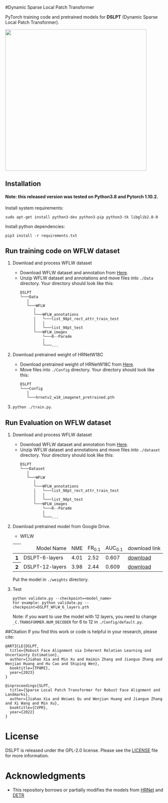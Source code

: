 #Dynamic Sparse Local Patch Transformer

PyTorch training code and pretrained models for **DSLPT** (Dynamic Sparse Local Patch Transformer).

<img src='Figures/Fig1.jpg' width="450px">

## Installation
#### Note: this released version was tested on Python3.8 and Pytorch 1.10.2.

Install system requirements:
```
sudo apt-get install python3-dev python3-pip python3-tk libglib2.0-0
```

Install python dependencies:
```
pip3 install -r requirements.txt
```

## Run training code on WFLW dataset
1. Download and process WFLW dataset
    * Download WFLW dataset and annotation from [Here](https://wywu.github.io/projects/LAB/WFLW.html).
    * Unzip WFLW dataset and annotations and move files into ```./Data``` directory. Your directory should look like this:
        ```
        DSLPT
        └───Data
           │
           └───WFLW
              │
              └───WFLW_annotations
              │   └───list_98pt_rect_attr_train_test
              │   │
              │   └───list_98pt_test
              └───WFLW_images
                  └───0--Parade
                  │
                  └───...
        ```

2. Download pretrained weight of HRNetW18C 
   * Download pretrained weight of HRNetW18C from [Here](https://github.com/HRNet/HRNet-Image-Classification).
   * Move files into ```./Config``` directory. Your directory should look like this:
        ```
        DSLPT
        └───Config
           │
           └───hrnetv2_w18_imagenet_pretrained.pth
        ```       


3. ```python ./train.py```.

## Run Evaluation on WFLW dataset
1. Download and process WFLW dataset
    * Download WFLW dataset and annotation from [Here](https://wywu.github.io/projects/LAB/WFLW.html).
    * Unzip WFLW dataset and annotations and move files into ```./dataset``` directory. Your directory should look like this:
        ```
        DSLPT
        └───Dataset
           │
           └───WFLW
              │
              └───WFLW_annotations
              │   └───list_98pt_rect_attr_train_test
              │   │
              │   └───list_98pt_test
              └───WFLW_images
                  └───0--Parade
                  │
                  └───...
        ```
2. Download pretrained model from Google Drive.
    * WFLW
   
    <table>
      <thead>
        <tr style="text-align: right;">
          <th></th>
          <td>Model Name</td>
          <td>NME</td>
          <td>FR<sub>0.1</sub></td>
          <td>AUC<sub>0.1</sub></td>
          <td>download link</td>
        </tr>
      </thead>
      <tbody>
        <tr>
          <th>1</th>
          <td>DSLPT-6-layers</td>
          <td>4.01</td>
          <td>2.52</td>
          <td>0.607</td>
          <td><a href="https://drive.google.com/file/d/1-1ZMLTBk6D3FxdlMC0sEJ9Fsx301ZUcC/view?usp=sharing">download</a></td>
        </tr>
        <tr>
          <th>2</th>
          <td>DSLPT-12-layers</td>
          <td>3.98</td>
          <td>2.44</td>
          <td>0.609</td>
          <td><a href="https://drive.google.com/file/d/1vuXDOppWhSRLu9Oxrge9RvAeAQr_-ez_/view?usp=sharing">download</a></td>
        </tr>
      </tbody>
    </table>
   
    Put the model in ```./weights``` directory.

3. Test

    ```
    python validate.py --checkpoint=<model_name>
    For example: python validate.py --checkpoint=DSLPT_WFLW_6_layers.pth
    ```
    
    Note: if you want to use the model with 12 layers, you need to change ```_C.TRANSFORMER.NUM_DECODER``` for
    6 to 12 in ```./Config/default.py```.


##Citation
If you find this work or code is helpful in your research, please cite:
```
@ARTICLE{DSLPT,
  title={Robust Face Alignment via Inherent Relation Learning and Uncertainty Estimation},
  author={Jiahao Xia and Min Xu and Haimin Zhang and Jianguo Zhang and Wenjian Huang and Hu Cao and Shiping Wen},
  booktitle={TPAMI},
  year={2023}
}
```

```
@inproceedings{SLPT,
  title={Sparse Local Patch Transformer for Robust Face Alignment and Landmarks},
  author={Jiahao Xia and Weiwei Qu and Wenjian Huang and Jianguo Zhang and Xi Wang and Min Xu},
  booktitle={CVPR},
  year={2022}
}
```

# License
DSLPT is released under the GPL-2.0 license. Please see the [LICENSE](LICENSE) file for more information.

# Acknowledgments
   * This repository borrows or partially modifies the models from [HRNet](https://github.com/HRNet/HRNet-Facial-Landmark-Detection)
and [DETR](https://github.com/facebookresearch/detr)
